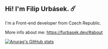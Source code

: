 ## Hi! I'm Filip Urbásek. ☄️ 

I'm a Front-end developer from Czech Republic.

More info about me: https://furbasek.dev/#about

[![Anurag's GitHub stats](https://github-readme-stats.vercel.app/apiSyconar=anuraghazra)](https://github.com/anuraghazra/github-readme-stats)
